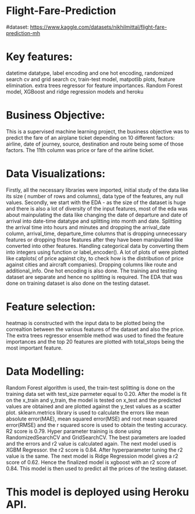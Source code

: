 # Flight-Fare-Prediction
#dataset: https://www.kaggle.com/datasets/nikhilmittal/flight-fare-prediction-mh
# Key features: 
datetime datatype, label encoding and one hot encoding, randomized search cv and grid search cv, train-test model, matpotlib plots, feature elimination. extra trees regressor for feature importances. Random Forest model, XGBoost and ridge regression models and heroku 

# Business Objective: 
This is a supervised machine learning project, the business objective was to predict the fare of an airplane ticket depending on 10 different factors: airline, date of journey, source, destination and route being some of those factors. The 11th column was price or fare of the airline ticket. 

# Data Visualizations: 
Firstly, all the necessary libraries were imported, initial study of the data like its size ( number of rows and columns), data type of the features, any null values. Secondly, we start with the EDA - as the size of the dataset is huge and there is also a lot of diversity of the input features, most of the eda was about mainpulating the data like changing the date of departure and date of arrival into date-time datatype and splitting into month and date. Splitting the arrival time into hours and minutes and dropping the arrival_date column, arrival_time, departure_time columns  that is dropping unnecessary features or dropping those features after they have been manipulated like converted into other features.  Handling categorical data by converting them into integers using function or label_encoder(). A lot of plots of were plotted like catplots( of price against city, to check how is the distribution of price against cities and aircraft companies).  Dropping columns like route and additional_info. One hot encoding is also done.  The training and testing dataset are separate and hence no splitting is required. The EDA that was done on training dataset is also done on the testing dataset.  

# Feature selection: 
heatmap is constructed with the input data to be plotted being the correaltion between the various features of the dataset and also the price. The extra trees regressor ensemble method was used to fined the feature importances and the top 20 features are plotted with total_stops being the most important feature.  

# Data Modelling: 
Random Forest algorithm is used, the train-test splitting is done on the training data set with test_size parmeter equal to 0.20. After the model is fit on the x_train and y_train, the model is tested on x_test and the predicted values are obtained and are plotted against the y_test values as a scatter plot. sklearn.metrics library is used to calculate the errors like mean absolute error(MAE), mean squared error(MSE) and root mean squared error(RMSE) and the r squared score is used to obtain the testing accuracy. R2 score is 0.79. Hyper parameter training is done using RandomizedSearchCV and GridSearchCV. The best parameters are loaded and the errors and r2 value is calculated again.  The next model used is XGBM Regressor. the r2 score is 0.84. After hyperparameter tuning the r2 value is the same. The next model is Ridge Regression model gives a r2 score of 0.62. Hence the finalized model is xgboost with an r2 score of 0.84. This model is then used to predict all the prices of the testing dataset. 

# This model is deployed using Heroku API.
